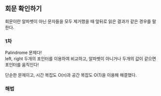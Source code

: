 ## 회문 확인하기
회문이란 알파벳이 아닌 문자들을 모두 제거했을 때 앞뒤로 읽은 결과가 같은 경우를 말한다. 


### 1차
Palindrome 문제다!  
left, right 두개의 포인터를 이용하여 비교하고, 알파벳이 아니거나 두개의 값이 같으면 포인터를 움직인다!

단순한 문제이고, 시간 복잡도 O(n)과 공간 복잡도 O(1)을 이용해 해결했다.


### 해법
